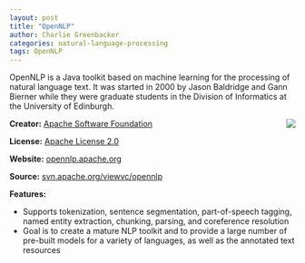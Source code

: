 ```yaml
---
layout: post
title: "OpenNLP"
author: Charlie Greenbacker
categories: natural-language-processing
tags: OpenNLP
---
```

OpenNLP is a Java toolkit based on machine learning for the processing of natural language text. It was started in 2000 by Jason Baldridge and Gann Bierner while they were graduate students in the Division of Informatics at the University of Edinburgh.

[<img style="float: right" src="{{ site.url }}/img/onlplogo.jpg" />](http://opennlp.apache.org/)

__Creator:__ [Apache Software Foundation](http://www.apache.org/)

__License:__ [Apache License 2.0](http://opensource.org/licenses/Apache-2.0)

__Website:__ [opennlp.apache.org](http://opennlp.apache.org/)

__Source:__ [svn.apache.org/viewvc/opennlp](http://svn.apache.org/viewvc/opennlp/)

__Features:__

* Supports tokenization, sentence segmentation, part-of-speech tagging, named entity extraction, chunking, parsing, and coreference resolution
* Goal is to create a mature NLP toolkit and to provide a large number of pre-built models for a variety of languages, as well as the annotated text resources

